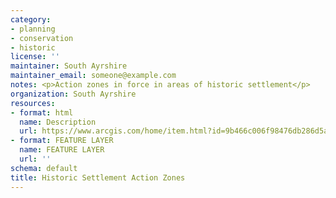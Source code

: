 ```yaml
---
category:
- planning
- conservation
- historic
license: ''
maintainer: South Ayrshire
maintainer_email: someone@example.com
notes: <p>Action zones in force in areas of historic settlement</p>
organization: South Ayrshire
resources:
- format: html
  name: Description
  url: https://www.arcgis.com/home/item.html?id=9b466c006f98476db286d5a628a9d308
- format: FEATURE LAYER
  name: FEATURE LAYER
  url: ''
schema: default
title: Historic Settlement Action Zones
---
```

